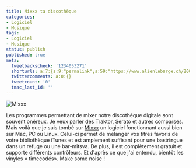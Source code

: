 ```yaml
---
title: Mixxx ta discothèque
categories:
- Logiciel
- Musique
tags:
- Logiciel
- Musique
status: publish
published: true
meta:
  tweetbackscheck: '1234053271'
  shorturls: a:7:{s:9:"permalink";s:59:"https://www.alienlebarge.ch/2008/03/02/mixxx-ta-discotheque/";s:7:"tinyurl";s:25:"https://tinyurl.com/cfx7hy";s:4:"isgd";s:17:"https://is.gd/izMF";s:5:"bitly";s:18:"https://bit.ly/qkds";s:5:"snipr";s:22:"https://snipr.com/be941";s:5:"snurl";s:22:"https://snurl.com/be941";s:7:"snipurl";s:24:"https://snipurl.com/be941";}
  twittercomments: a:0:{}
  tweetcount: '0'
  tmac_last_id: ''
---
```

<img src="https://dlgjp9x71cipk.cloudfront.net/2008/03/mixxx.png" alt="Mixxx" />

Les programmes permettant de mixer notre discothèque digitale sont souvent onéreux. Je veux parler des Traktor, Serato et autres comparses. Mais voilà que je suis tombé sur <a href="https://www.mixxx.org/" title="Le site de Mixxx">Mixxx</a> un logiciel fonctionnant aussi bien sur Mac, PC ou Linux. Celui-ci permet de mélanger vos titres favoris de votre bibliothèque iTunes et est amplement suffisant pour une bastringue dans un refuge ou une bar-mitsva. De plus, il est complètement gratuit et supporte différents contrôleurs. Et d'après ce que j'ai entendu, bientôt les vinyles « timecodés».
Make some noise !
